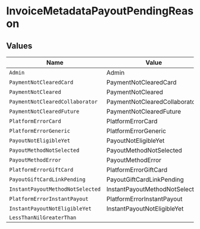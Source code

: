 # InvoiceMetadataPayoutPendingReason


## Values

| Name                             | Value                            |
| -------------------------------- | -------------------------------- |
| `Admin`                          | Admin                            |
| `PaymentNotClearedCard`          | PaymentNotClearedCard            |
| `PaymentNotCleared`              | PaymentNotCleared                |
| `PaymentNotClearedCollaborator`  | PaymentNotClearedCollaborator    |
| `PaymentNotClearedFuture`        | PaymentNotClearedFuture          |
| `PlatformErrorCard`              | PlatformErrorCard                |
| `PlatformErrorGeneric`           | PlatformErrorGeneric             |
| `PayoutNotEligibleYet`           | PayoutNotEligibleYet             |
| `PayoutMethodNotSelected`        | PayoutMethodNotSelected          |
| `PayoutMethodError`              | PayoutMethodError                |
| `PlatformErrorGiftCard`          | PlatformErrorGiftCard            |
| `PayoutGiftCardLinkPending`      | PayoutGiftCardLinkPending        |
| `InstantPayoutMethodNotSelected` | InstantPayoutMethodNotSelected   |
| `PlatformErrorInstantPayout`     | PlatformErrorInstantPayout       |
| `InstantPayoutNotEligibleYet`    | InstantPayoutNotEligibleYet      |
| `LessThanNilGreaterThan`         | <nil>                            |